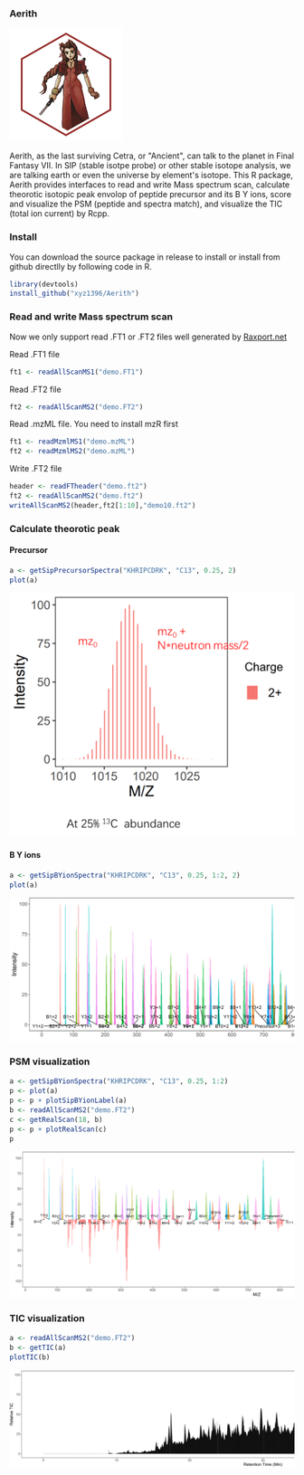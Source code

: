 
### Aerith

![Aerith](./png/logo.png)

Aerith, as the last surviving Cetra, or "Ancient", can talk to the planet in Final Fantasy VII. In SIP (stable isotpe probe) or other stable isotope analysis, we are talking earth or even the universe by element's isotope. This R package, Aerith provides interfaces to read and write Mass spectrum scan, calculate theorotic isotopic peak envolop of peptide precursor and its B Y ions, score and visualize the PSM (peptide and spectra match), and visualize the TIC (total ion current) by Rcpp.

### Install 

You can download the source package in release to install or install from github directlly by following code in R. 

```r
library(devtools)
install_github("xyz1396/Aerith")
```

### Read and write Mass spectrum scan

Now we only support read .FT1 or .FT2 files well generated by [Raxport.net](https://github.com/xyz1396/Raxport.net)

Read .FT1 file 

```r
ft1 <- readAllScanMS1("demo.FT1")
```

Read .FT2 file 

```r
ft2 <- readAllScanMS2("demo.FT2")
```

Read .mzML file. You need to install mzR first

```r
ft1 <- readMzmlMS1("demo.mzML")
ft2 <- readMzmlMS2("demo.mzML")
```

Write .FT2 file

```r
header <- readFTheader("demo.ft2")
ft2 <- readAllScanMS2("demo.ft2")
writeAllScanMS2(header,ft2[1:10],"demo10.ft2")
```

### Calculate theorotic peak

#### Precursor

```r
a <- getSipPrecursorSpectra("KHRIPCDRK", "C13", 0.25, 2)
plot(a)
```
![Peak](./png/theoreticPeaks.png)

#### B Y ions

```r
a <- getSipBYionSpectra("KHRIPCDRK", "C13", 0.25, 1:2, 2)
plot(a)
```

![BY](./png/BYions.png)

### PSM visualization

```r
a <- getSipBYionSpectra("KHRIPCDRK", "C13", 0.25, 1:2)
p <- plot(a)
p <- p + plotSipBYionLabel(a)
b <- readAllScanMS2("demo.FT2")
c <- getRealScan(18, b)
p <- p + plotRealScan(c)
p
```

![PSM](./png/PSM.png)


### TIC visualization

```r
a <- readAllScanMS2("demo.FT2")
b <- getTIC(a)
plotTIC(b)
```

![TIC](./png/TIC.png)